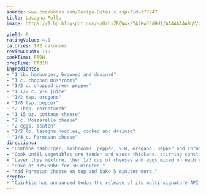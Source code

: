 ```yaml
---
source: www.cookbooks.com/Recipe-Details.aspx?id=377747
title: Lasagna Rolls
image: https://1.bp.blogspot.com/-aUrhxZRQW4k/YA2HwJJdHHI/AAAAAAAABgY/z2R8OXCxqDoBQtRn-q-fHG8g9_G4G1HBwCLcBGAsYHQ/s320/13.png

yield: 8
ratingValue: 4.1
calories: 172 calories
reviewCount: 119
cookTime: PT0H
prepTime: PT31M
ingredients:
- "1 lb. hamburger, browned and drained"
- "1 c. chopped mushrooms"
- "1/2 c. chopped green pepper"
- "1 1/2 c. V-8 juice"
- "1/2 tsp. oregano"
- "1/8 tsp. pepper"
- "2 Tbsp. cornstarch"
- "1 15 oz. cottage cheese"
- "2 c. Mozzarella cheese"
- "2 eggs, beaten"
- "1/2 lb. lasagna noodles, cooked and drained"
- "1/4 c. Parmesan cheese"
directions:
- "Combine hamburger, mushrooms, pepper, V-8, oregano, pepper and cornstarch."
- "Cook until vegetables are tender and sauce thickens, stirring constantly 5 minutes or more."
- "Layer this mixture, then 1/3 cup of cheeses and eggs mixed on each noodle and roll up. Place in 13 x 9-inch pan and add 1 cup of sauce on bottom and put rolls in, then top with remaining sauce."
- "Bake at 375u00b0 for 30 minutes."
- "Add Parmesan cheese on top and bake 5 minutes more."
crypto:
- "Coinkite has announced today the release of its multi-signature API and Co-sign Pages, giving users the first Bitcoin platform of its kind to support M-of-15 signatures."
---
```

